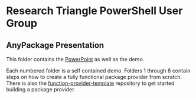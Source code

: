 # Research Triangle PowerShell User Group

## AnyPackage Presentation

This folder contains the [PowerPoint](AnyPackage.pptx) as well as the demo.

Each numbered folder is a self contained demo. Folders 1 through 8 contain steps
on how to create a fully functional package provider from scratch. There is also
the [function-provider-template] repository to get started building a package
provider.

[function-provider-template]: https://github.com/anypackage/function-provider-template
